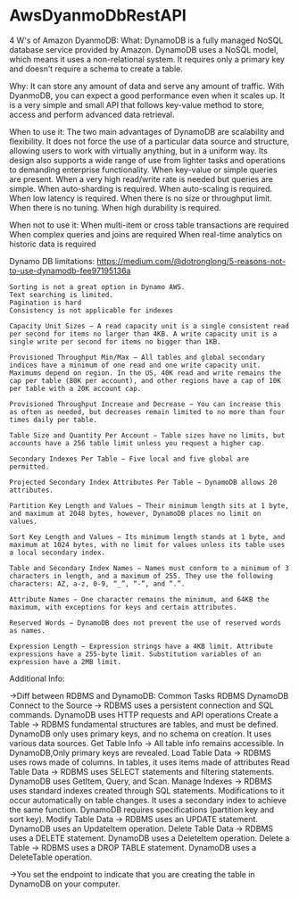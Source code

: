 # AwsDyanmoDbRestAPI

4 W's of Amazon DyanmoDB:
What:
	DynamoDB is a fully managed NoSQL database service provided by Amazon.
	DynamoDB uses a NoSQL model, which means it uses a non-relational system.
	It requires only a primary key and doesn’t require a schema to create a table.


Why:
    It can store any amount of data and serve any amount of traffic.
    With DyanmoDB, you can expect a good performance even when it scales up. 
    It is a very simple and small API that follows key-value method to store, access and perform advanced data retrieval.


When to use it:
    The two main advantages of DynamoDB are scalability and flexibility.
	It does not force the use of a particular data source and structure, allowing users to work with virtually anything, but in a uniform way.
	Its design also supports a wide range of use from lighter tasks and operations to demanding enterprise functionality.
    When key-value or simple queries are present.
    When a very high read/write rate is needed but queries are simple.
    When auto-sharding is required.
    When auto-scaling is required.
    When low latency is required.
    When there is no size or throughput limit.
    When there is no tuning.
    When high durability is required.
	

When not to use it:
    When multi-item or cross table transactions are required
    When complex queries and joins are required
    When real-time analytics on historic data is required
	


Dynamo DB limitations:
https://medium.com/@dotronglong/5-reasons-not-to-use-dynamodb-fee97195136a

	Sorting is not a great option in Dynamo AWS.
	Text searching is limited.
	Pagination is hard
	Consistency is not applicable for indexes

    Capacity Unit Sizes − A read capacity unit is a single consistent read per second for items no larger than 4KB. A write capacity unit is a single write per second for items no bigger than 1KB.

    Provisioned Throughput Min/Max − All tables and global secondary indices have a minimum of one read and one write capacity unit. Maximums depend on region. In the US, 40K read and write remains the cap per table (80K per account), and other regions have a cap of 10K per table with a 20K account cap.

    Provisioned Throughput Increase and Decrease − You can increase this as often as needed, but decreases remain limited to no more than four times daily per table.

    Table Size and Quantity Per Account − Table sizes have no limits, but accounts have a 256 table limit unless you request a higher cap.

    Secondary Indexes Per Table − Five local and five global are permitted.

    Projected Secondary Index Attributes Per Table − DynamoDB allows 20 attributes.

    Partition Key Length and Values − Their minimum length sits at 1 byte, and maximum at 2048 bytes, however, DynamoDB places no limit on values.

    Sort Key Length and Values − Its minimum length stands at 1 byte, and maximum at 1024 bytes, with no limit for values unless its table uses a local secondary index.

    Table and Secondary Index Names − Names must conform to a minimum of 3 characters in length, and a maximum of 255. They use the following characters: AZ, a-z, 0-9, “_”, “-”, and “.”.

    Attribute Names − One character remains the minimum, and 64KB the maximum, with exceptions for keys and certain attributes.

    Reserved Words − DynamoDB does not prevent the use of reserved words as names.

    Expression Length − Expression strings have a 4KB limit. Attribute expressions have a 255-byte limit. Substitution variables of an expression have a 2MB limit.






Additional Info:

->Diff between RDBMS and DynamoDB:
	Common Tasks 	RDBMS 	DynamoDB
	Connect to the Source ->	RDBMS uses a persistent connection and SQL commands. 	DynamoDB uses HTTP requests and API operations
	Create a Table ->	RDBMS fundamental structures are tables, and must be defined. 	DynamoDB only uses primary keys, and no schema on creation. It uses various data sources.
	Get Table Info ->	All table info remains accessible. In DynamoDB,Only primary keys are revealed.
	Load Table Data ->	RDBMS uses rows made of columns. 	In tables, it uses items made of attributes
	Read Table Data ->	RDBMS uses SELECT statements and filtering statements. 	DynamoDB uses GetItem, Query, and Scan.
	Manage Indexes  -> 	RDBMS uses standard indexes created through SQL statements. Modifications to it occur automatically on table changes. 	It uses a secondary index to achieve the same function. DynamoDB requires specifications (partition key and sort key).
	Modify Table Data ->	RDBMS uses an UPDATE statement. 	DynamoDB uses an UpdateItem operation.
	Delete Table Data -> 	RDBMS uses a DELETE statement. 	DynamoDB uses a DeleteItem operation.
	Delete a Table  ->	RDBMS uses a DROP TABLE statement. 	DynamoDB uses a DeleteTable operation.



->You set the endpoint to indicate that you are creating the table in DynamoDB on your computer. 
